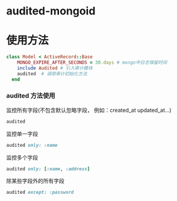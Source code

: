# audited-mongoid

# 使用方法

```ruby 
class Model < ActiveRecord::Base
    MONGO_EXPIRE_AFTER_SECONDS = 30.days # mongo中日志保留时间
    include Audited # 引入审计模块
    audited  # 调用审计初始化方法
  end
```

### audited 方法使用
 监控所有字段(不包含默认忽略字段， 例如：created_at updated_at...)
```ruby
audited
```

监控单一字段
```ruby
audited only: :name
```

监控多个字段

```ruby
audited only: [:name, :address]
```

除某些字段外的所有字段
```ruby
audited except: :password
```